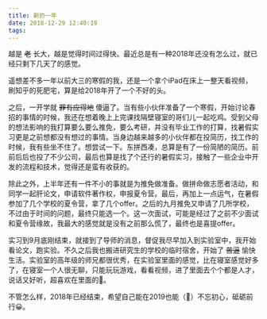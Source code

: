 ```yaml
---
title: 新的一年
date: 2018-12-29 12:40:19
tags:
---
```


越是 ~~老~~ 长大，越是觉得时间过得快。最近总是有一种2018年还没有怎么过，就已经只剩下几天了的感觉。

<!-- more -->

遥想差不多一年以前大三的寒假的我，还是一个拿个iPad在床上一整天看视频，刷知乎的死肥宅，算是给2018年开了一个不好的头。

之后，一开学就 ~~罪有应得地~~ 傻逼了。当有些小伙伴准备了一个寒假，开始讨论春招的事情的时候，我还在想着晚上上完课找隔壁寝室的哥们儿一起吃鸡。受到父母的想法影响的我打算要么要么推免，要么考研，并没有毕业工作的打算，找暑假实习更是之前想都没有想过的事情。当身边越来越多的小伙伴都在投简历，找工作的时候，我有些坐不住了。想尝试一下。东拼西凑，总算是有了一份简陋的简历。前前后后也投了不少公司，最后也算是找了个还行的暑假实习，接触了一些企业中开发的流程和技术，觉得还是蛮有收获的。

除此之外，上半年还有一件不小的事就是为推免做准备。做拼命做志愿者活动，和同学一起肝论文，申请软件著作权，申报夏令营。最后，再加上一点运气，在暑假参加了几个学校的夏令营，拿了几个offer。之后的九月推免又申请了几所学校，不过由于时间的问题，最终只能选一个。这一次面试，可能是经过了之前不少面试和夏令营缘故，我最大的感觉就是没有之前那么慌了，最终也是喜提offer。

实习到9月底刚结束，就接到了导师的消息，督促我尽早加入到实验室中，我开始看论文，跑实验。不久之后我也搬进研究生的学校的临时宿舍，开始了 ~~苦逼~~ 愉快生活。实验室的高年级的师兄都很优秀，在实验室里面的感觉，比在寝室感觉好多了，在寝室一个人很无聊，只能玩玩游戏，看看视频，进了里面去个个都是人才，说话又好听，超喜欢在里面的🌚。

不管怎么样，2018年已经结束，希望自己能在2019也能（🌚）不忘初心，砥砺前行😀。
